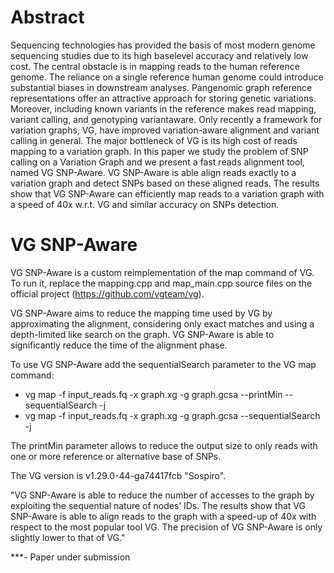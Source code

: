 
# Abstract
Sequencing technologies has provided the basis of most modern genome sequencing studies due to its high baselevel accuracy and relatively low cost. The central obstacle is in
mapping reads to the human reference genome. The reliance on a single reference human genome could introduce substantial biases in downstream analyses. Pangenomic graph reference
representations offer an attractive approach for storing genetic variations. Moreover, including known variants in the reference makes read mapping, variant calling, and genotyping variantaware. Only recently a framework for variation graphs, VG, have improved variation-aware alignment and variant calling in general. The major bottleneck of VG is its high cost of reads mapping to a variation graph. In this paper we study the problem of SNP calling on a Variation Graph and we present a fast reads alignment tool, named VG SNP-Aware. VG SNP-Aware is able align reads exactly to a variation graph and detect SNPs based on these aligned reads. The results show that VG SNP-Aware can efficiently map
reads to a variation graph with a speed of 40x w.r.t. VG and similar accuracy on SNPs detection.



# VG SNP-Aware
 

VG SNP-Aware is a custom reimplementation of the map command of VG. 
To run it, replace the mapping.cpp and map_main.cpp source files on the official project (https://github.com/vgteam/vg). 

VG SNP-Aware aims to reduce the mapping time used by VG by approximating the alignment, considering only exact matches and using a depth-limited like
search on the graph. VG SNP-Aware is able to significantly reduce the time of the alignment phase. 

To use VG SNP-Aware add the sequentialSearch parameter to the VG map command:  
* vg map -f input_reads.fq -x graph.xg -g graph.gcsa --printMin --sequentialSearch -j
* vg map -f input_reads.fq -x graph.xg -g graph.gcsa --sequentialSearch -j

The printMin parameter allows to reduce the output size to only reads with one or more reference or alternative base of SNPs.

The  VG  version is v1.29.0-44-ga74417fcb "Sospiro".


"VG SNP-Aware is able to reduce the number of accesses to the graph by exploiting the sequential nature of nodes’ IDs. The results show that VG SNP-Aware is able to align
reads to the graph with a speed-up of 40x with respect to the most popular tool VG. The precision of VG SNP-Aware is only slightly lower to that of VG." 

***- Paper under submission



